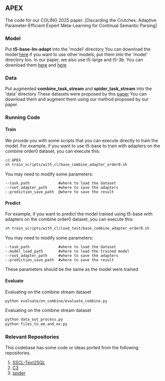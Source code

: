 ## APEX
The code for our COLING 2025 paper: [Discarding the Crutches: Adaptive Parameter-Efficient Expert Meta-Learning for Continual Semantic Parsing]

### Model
Put **t5-base-lm-adapt** into the 'model' directory
You can download the model [here](https://huggingface.co/google/t5-base-lm-adapt)
if you want to use other models, put them into the 'model' directory too. In our paper, we also use t5-large and t5-3b.
You can download them [here](https://huggingface.co/google-t5/t5-large) and [here](https://huggingface.co/google-t5/t5-3b)

### Data
Put augmented **combine_task_stream** and **spider_task_stream** into the 'data' directory
These datasets were proposed by this [paper](https://arxiv.org/abs/2310.04801)
You can download them and augment them using our method proposed by our paper.

### Running Code

#### Train
We provide you with some scripts that you can execute directly to train the model. For example, if you want to use t5-base to train with adapters on the combine order0 dataset, you can execute this:
```bash
cd APEX
sh train_scripts/with_cl/base_combine_adapter_order0.sh
```
You may need to modify some parameters:
```
--task_path             #where to load the dataset
--root_adapter_path     #where to save the adapters
--prediction_save_path  @where to save the result
```

#### Predict
For example, if you want to predict the model trained using t5-base with adapters on the combine order0 dataset, you can execute this:
```bash
sh train_scripts/with_cl/load_test/base_combine_adapter_order0.sh
```
You may need to modify some parameters:
```
--task_path             #where to load the dataset
--model_load_path       #where to load the trained model
--root_adapter_path     #where to save the adapters
--prediction_save_path  #where to save the result
```
These parameters should be the same as the model were trained

#### Evaluate
Evaluating on the combine stream dataset
```bash
python evaluate/on_combine/evaluate_combine.py
```

Evaluating on the combine stream dataset
```bash
python data_out_process.py
python files_to_em_and_ex.py
```

### Relevant Repositories
This codebase has some code or ideas ported from the following repositories.
1. [SSCL-Text2SQL](https://github.com/Bahuia/SSCL-Text2SQL)
2. [C3](https://github.com/Bahuia/C3)
3. [spider](https://github.com/taoyds/spider)
